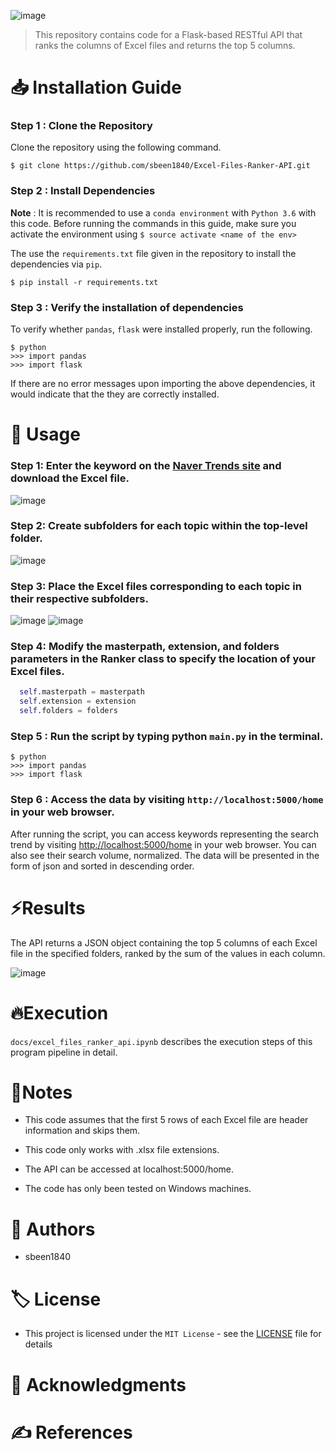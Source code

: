 
![image](https://user-images.githubusercontent.com/108644811/225912746-867f31fd-6ce4-48a7-ab47-d5373657f60b.png)
> This repository contains code for a Flask-based RESTful API that ranks the columns of Excel files and returns the top 5 columns.

# 📥 Installation Guide

### Step 1 : Clone the Repository

Clone the repository using the following command.

```
$ git clone https://github.com/sbeen1840/Excel-Files-Ranker-API.git
```

### Step 2 : Install Dependencies

**Note** : It is recommended to use a `conda environment` with `Python 3.6` with this code. Before running the commands in this guide, make sure you activate the environment using `$ source activate <name of the env>`

The use the `requirements.txt` file given in the repository to install the dependencies via `pip`.

```
$ pip install -r requirements.txt
```

### Step 3 : Verify the installation of dependencies

To verify whether `pandas`, `flask` were installed properly, run the following.

```
$ python
>>> import pandas
>>> import flask
```

If there are no error messages upon importing the above dependencies, it would indicate that the they are correctly installed.

# 🔎 Usage

### Step 1: Enter the keyword on the [Naver Trends site](https://datalab.naver.com/keyword/trendSearch.naver) and download the Excel file.

![image](https://user-images.githubusercontent.com/108644811/225911951-855bde8f-d57f-4405-8f97-921c198ba6ad.png)

### Step 2: Create subfolders for each topic within the top-level folder.
![image](https://user-images.githubusercontent.com/108644811/225910886-273ef025-93cf-4f66-a08c-c9899a0b1d4c.png)

### Step 3: Place the Excel files corresponding to each topic in their respective subfolders.
![image](https://user-images.githubusercontent.com/108644811/225910798-360fc707-2bcc-46b0-89f7-1f5925814ae4.png) ![image](https://user-images.githubusercontent.com/108644811/225916766-6b53666b-0464-461b-82d5-6c9d8e2c8f9b.png)

### Step 4: Modify the masterpath, extension, and folders parameters in the Ranker class to specify the location of your Excel files.
```py
  self.masterpath = masterpath
  self.extension = extension
  self.folders = folders
```
### Step 5 : Run the script by typing python `main.py` in the terminal.
```
$ python
>>> import pandas
>>> import flask
```

### Step 6 : Access the data by visiting `http://localhost:5000/home` in your web browser.

After running the script, you can access keywords representing the search trend by visiting [http://localhost:5000/home](http://localhost:5000/home) in your web browser. You can also see their search volume, normalized. The data will be presented in the form of  json and sorted in descending order.


# ⚡Results
The API returns a JSON object containing the top 5 columns of each Excel file in the specified folders, ranked by the sum of the values in each column.

![image](https://user-images.githubusercontent.com/108644811/225906918-e77f10a5-99cc-4525-9c9e-608ced58d515.png)


# 🔥Execution
`docs/excel_files_ranker_api.ipynb` describes the execution steps of this program pipeline in detail.


# 📝Notes
- This code assumes that the first 5 rows of each Excel file are header information and skips them.

- This code only works with .xlsx file extensions.

- The API can be accessed at localhost:5000/home.

- The code has only been tested on Windows machines.


# 👤 Authors

- sbeen1840

# 🏷 License

- This project is licensed under the `MIT License` - see the [LICENSE](notion://www.notion.so/LICENSE) file for details

# 🙏 Acknowledgments

# ✍ References
